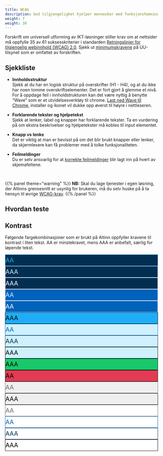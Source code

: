 ```yaml
---
title: WCAG
description: God tilgjengelighet hjelper mennesker med funksjonshemninger å oppfatte innholdet vårt på en meningsfull måte. Ved å bruke Altinn 3 får du mye på kjøpet, men noen ting må du fortsatt huske på selv. 
weight: 7
weight: 30
---
```


Forskrift om universell utforming av IKT-løsninger stiller krav om at nettsider må oppfylle 35 av 61 suksesskriterier i standarden [Retningslinjer for tilgjengelig webinnhold (WCAG) 2.0](https://www.w3.org/Translations/WCAG20-no/). Sjekk ut [minimumskravene](https://www.uutilsynet.no/wcag-standarden/wcag-20-standarden/86) på UU-tilsynet som er omfattet av forskriften.




## Sjekkliste

- **Innholdsstruktur** <br>
Sjekk at du har en logisk struktur på overskrifter (H1 - H4), og at du ikke har noen tomme overskriftselementer. Det er fort gjort å glemme et nivå. For å oppdage feil i innholdstrukturen kan det være nyttig å benytte “Wave” som er et utvidelsesverktøy til chrome. [Last ned Wave til Chrome], installer og ikonet vil dukke opp øverst til høyre i nettleseren.

[Last ned Wave til Chrome]: https://chrome.google.com/webstore/detail/wave-evaluation-tool/jbbplnpkjmmeebjpijfedlgcdilocofh

- **Forklarende tekster og hjelpetekst** <br>
Sjekk at lenker, label og knapper har forklarende tekster. Ta en vurdering på om ekstra beskrivelser og hjelpetekster må kobles til input elementet.

- **Knapp vs lenke** <br>
Det er viktig at man er bevisst på om det blir brukt knapper eller lenker, da skjermlesere kan få problemer med å tolke funksjonaliteten. 

- **Feilmeldinger** <br>
Du er selv ansvarlig for at [korrekte feilmeldinger](/planlegging-og-design/guidelines/innhold/#formulering-av-feilmeldinger) blir lagt inn på hvert av skjemafeltene. 
<!--
- alt- og title-attributter skal brukes til å gi tilleggsinformasjon til bilder og andre objekter.
- label-element skal ha et for-attributt som matcher skjemakontrollen det tilhører, med mindre label omslutter input-feltet.
- Ulike typer lenker skal brukes riktig (disse har ulikt design basert på om de står sammen med annen tekst, eller om de lenker til interne/eksterne sider)
- Alle sidemaler skal tåle tekststørrelsesendring på opptil 200% uten å brekke eller at tekst forsvinner.
-->
<br>

{{% panel theme="warning" %}}
**NB:** Skal du lage tjenester i egen løsning, der Altinns grensesnitt er usynlig for brukeren, må du selv huske på å ta hensyn til øvrige [WCAG-krav](https://www.uutilsynet.no/wcag-standarden/nettsteder/711). 
{{% /panel %}}

## Hvordan teste

## Kontrast

Følgende fargekombinasjoner som er brukt på Altinn oppfyller kravene til kontrast i liten tekst. AA er minstekravet, mens AAA er anbefalt, særlig for løpende tekst.

<div>
<div class="ap-swatch" style="background: #022F51;">
<div class="ap-colorCircle" style="border: 1px solid #1EAEF7; color: #1EAEF7; font-size: 20px; line-height: 36px;">AA</div>
<div class="ap-colorCircle" style="border: 1px solid #CFF0FF; color: #CFF0FF; font-size: 20px; line-height: 36px;">AAA</div>
<div class="ap-colorCircle" style="border: 1px solid #fff; color: #fff; font-size: 20px; line-height: 36px;">AAA</div>
</div>
<div class="ap-swatch" style="background: #0062ba;">
<div class="ap-colorCircle" style="border: 1px solid #CFF0FF; color: #CFF0FF; font-size: 20px; line-height: 36px;">AA</div>
<div class="ap-colorCircle" style="border: 1px solid #fff; color: #fff; font-size: 20px; line-height: 36px;">AA</div>
</div>
<div class="ap-swatch" style="background: #1eaef7;">
<div class="ap-colorCircle" style="border: 1px solid #000; color: #000; font-size: 20px; line-height: 36px;">AAA</div>
</div>
<div class="ap-swatch" style="background: #cff0ff;">
<div class="ap-colorCircle" style="border: 1px solid #0062BA; color: #0062BA; font-size: 20px; line-height: 36px;">AA</div>
<div class="ap-colorCircle" style="border: 1px solid #022f51; color: #022f51; font-size: 20px; line-height: 36px;">AAA</div>
<div class="ap-colorCircle" style="border: 1px solid #000; color: #000; font-size: 20px; line-height: 36px;">AAA</div>
</div>
<div class="ap-swatch" style="background: #17c96b;">
<div class="ap-colorCircle" style="border: 1px solid #000; color: #000; font-size: 20px; line-height: 36px;">AAA</div>
</div>
<div class="ap-swatch" style="background: #e23b53;">
<div class="ap-colorCircle" style="border: 1px solid #000; color: #000; font-size: 20px; line-height: 36px;">AA</div>
</div>
<div class="ap-swatch" style="background: #efefef;">
<div class="ap-colorCircle" style="border: 1px solid #6a6a6a; color: #6a6a6a; font-size: 20px; line-height: 36px;">AA</div>
<div class="ap-colorCircle" style="border: 1px solid #000; color: #000; font-size: 20px; line-height: 36px;">AAA</div>
</div>
<div class="ap-swatch" style="background: #ffffff;">
<div class="ap-colorCircle" style="border: 1px solid #6a6a6a; color: #6a6a6a; font-size: 20px; line-height: 36px;">AA</div>
<div class="ap-colorCircle" style="border: 1px solid #0062BA; color: #0062BA; font-size: 20px; line-height: 36px;">AA</div>
<div class="ap-colorCircle" style="border: 1px solid #022f51; color: #022f51; font-size: 20px; line-height: 36px;">AAA</div>
<div class="ap-colorCircle" style="border: 1px solid #000; color: #000; font-size: 20px; line-height: 36px;">AAA</div>
</div></div>